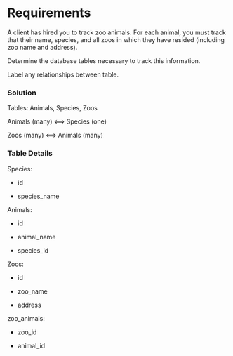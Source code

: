 # Requirements

A client has hired you to track zoo animals.
For each animal, you must track that their name, species, and all zoos in which they have resided (including zoo name and address).

Determine the database tables necessary to track this information.

Label any relationships between table.

### Solution

Tables: Animals, Species, Zoos

Animals (many) <==> Species (one)

Zoos (many) <==> Animals (many)

### Table Details

Species:

- id

- species_name

Animals:

- id

- animal_name

- species_id

Zoos:

- id

- zoo_name

- address

zoo_animals:

- zoo_id

- animal_id
